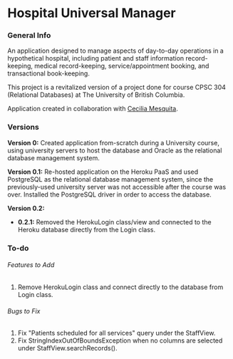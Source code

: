 # Hospital Universal Manager

### General Info
An application designed to manage aspects of day-to-day operations in a hypothetical hospital, including patient and 
staff information record-keeping, medical record-keeping, service/appointment booking, and transactional book-keeping.

This project is a revitalized version of a project done for course CPSC 304 (Relational Databases) at The University 
of British Columbia. 

Application created in collaboration with [Cecilia Mesquita](https://github.com/ceci96p). 

### Versions
**Version 0:** Created application from-scratch during a University course, using university servers to host the database and Oracle 
as the relational database management system. 

**Version 0.1:** Re-hosted application on the Heroku PaaS and used PostgreSQL as the relational database management 
system, since the previously-used university server was not accessible after the course was over. Installed the 
PostgreSQL driver in order to access the database. 

**Version 0.2:** 
* **0.2.1:** Removed the HerokuLogin class/view and connected to the Heroku database directly from the Login class. 

### To-do
###### Features to Add
1. Remove HerokuLogin class and connect directly to the database from Login class. 

###### Bugs to Fix
1. Fix "Patients scheduled for all services" query under the StaffView. 
2. Fix StringIndexOutOfBoundsException when no columns are selected under StaffView.searchRecords().
